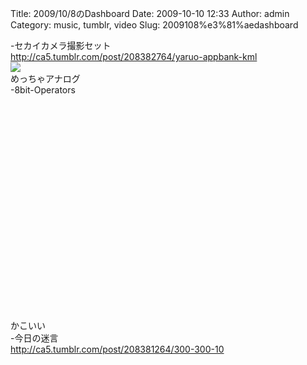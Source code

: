 Title: 2009/10/8のDashboard
Date: 2009-10-10 12:33
Author: admin
Category: music, tumblr, video
Slug: 2009108%e3%81%aedashboard

-セカイカメラ撮影セット  
<http://ca5.tumblr.com/post/208382764/yaruo-appbank-kml>  
![](http://4.media.tumblr.com/tumblr_kr86owJO611qz4g0po1_400.jpg)  
めっちゃアナログ  
-8bit-Operators  

<object width="425" height="344"><param name="movie" value="http://www.youtube.com/v/D09PdD4rbsk&amp;rel=0&amp;color1=0xb1b1b1&amp;color2=0xcfcfcf&amp;feature=player_embedded&amp;fs=1"></param><param name="allowFullScreen" value="true"></param><param name="allowScriptAccess" value="always"></param><embed src="http://www.youtube.com/v/D09PdD4rbsk&amp;rel=0&amp;color1=0xb1b1b1&amp;color2=0xcfcfcf&amp;feature=player_embedded&amp;fs=1" type="application/x-shockwave-flash" allowfullscreen="true" allowscriptaccess="always" width="425" height="344"></embed></object>  
かこいい  
-今日の迷言  
<http://ca5.tumblr.com/post/208381264/300-300-10>
